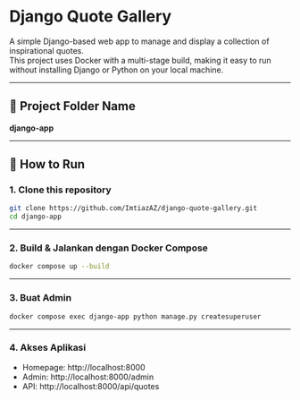# Django Quote Gallery

A simple Django-based web app to manage and display a collection of inspirational quotes.  
This project uses Docker with a multi-stage build, making it easy to run without installing Django or Python on your local machine.

---

## 📁 Project Folder Name

**django-app**

---

## 🚀 How to Run

### 1. Clone this repository

```bash
git clone https://github.com/ImtiazAZ/django-quote-gallery.git
cd django-app
```
---
### 2. Build & Jalankan dengan Docker Compose

```bash
docker compose up --build
```
---
### 3. Buat Admin

```bash
docker compose exec django-app python manage.py createsuperuser
```
---
### 4. Akses Aplikasi

- Homepage: http://localhost:8000
- Admin: http://localhost:8000/admin
- API: http://localhost:8000/api/quotes